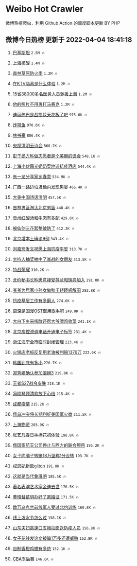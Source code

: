 # Weibo Hot Crawler 



微博热榜爬虫，利用 Github Action 的调度脚本更新 BY PHP 


## 微博今日热榜 更新于 2022-04-04 18:41:18 
1. [巴基斯坦](https://s.weibo.com/weibo?q=%23%E5%B7%B4%E5%9F%BA%E6%96%AF%E5%9D%A6%23&Refer=top) `2.5M 🔥` 

1. [上海核酸](https://s.weibo.com/weibo?q=%23%E4%B8%8A%E6%B5%B7%E6%A0%B8%E9%85%B8%23&Refer=top) `1.4M 🔥` 

1. [森林草原防火季](https://s.weibo.com/weibo?q=%23%E6%A3%AE%E6%9E%97%E8%8D%89%E5%8E%9F%E9%98%B2%E7%81%AB%E5%AD%A3%23&Refer=top) `1.2M 🔥` 

1. [在KTV隔离是什么体验](https://s.weibo.com/weibo?q=%23%E5%9C%A8KTV%E9%9A%94%E7%A6%BB%E6%98%AF%E4%BB%80%E4%B9%88%E4%BD%93%E9%AA%8C%23&Refer=top) `1.2M 🔥` 

1. [15省38000多名医务人员驰援上海](https://s.weibo.com/weibo?q=%2315%E7%9C%8138000%E5%A4%9A%E5%90%8D%E5%8C%BB%E5%8A%A1%E4%BA%BA%E5%91%98%E9%A9%B0%E6%8F%B4%E4%B8%8A%E6%B5%B7%23&Refer=top) `1.2M 🔥` 

1. [他的照片不用再打马赛克](https://s.weibo.com/weibo?q=%23%E4%BB%96%E7%9A%84%E7%85%A7%E7%89%87%E4%B8%8D%E7%94%A8%E5%86%8D%E6%89%93%E9%A9%AC%E8%B5%9B%E5%85%8B%23&Refer=top) `1.2M 🔥` 

1. [迪丽热巴是战损妆天花板了吧](https://s.weibo.com/weibo?q=%23%E8%BF%AA%E4%B8%BD%E7%83%AD%E5%B7%B4%E6%98%AF%E6%88%98%E6%8D%9F%E5%A6%86%E5%A4%A9%E8%8A%B1%E6%9D%BF%E4%BA%86%E5%90%A7%23&Refer=top) `975.0K 🔥` 

1. [炸带鱼](https://s.weibo.com/weibo?q=%23%E7%82%B8%E5%B8%A6%E9%B1%BC%23&Refer=top) `970.6K 🔥` 

1. [林书豪](https://s.weibo.com/weibo?q=%E6%9E%97%E4%B9%A6%E8%B1%AA&Refer=top) `886.4K 🔥` 

1. [央视清明云诗会](https://s.weibo.com/weibo?q=%E5%A4%AE%E8%A7%86%E6%B8%85%E6%98%8E%E4%BA%91%E8%AF%97%E4%BC%9A&Refer=top) `560.7K 🔥` 

1. [彭于晏方称做志愿者是个美丽的误会](https://s.weibo.com/weibo?q=%23%E5%BD%AD%E4%BA%8E%E6%99%8F%E6%96%B9%E7%A7%B0%E5%81%9A%E5%BF%97%E6%84%BF%E8%80%85%E6%98%AF%E4%B8%AA%E7%BE%8E%E4%B8%BD%E7%9A%84%E8%AF%AF%E4%BC%9A%23&Refer=top) `548.1K 🔥` 

1. [上海小伙薅光奶奶菜地送抗疫酒店](https://s.weibo.com/weibo?q=%23%E4%B8%8A%E6%B5%B7%E5%B0%8F%E4%BC%99%E8%96%85%E5%85%89%E5%A5%B6%E5%A5%B6%E8%8F%9C%E5%9C%B0%E9%80%81%E6%8A%97%E7%96%AB%E9%85%92%E5%BA%97%23&Refer=top) `544.4K 🔥` 

1. [朱一龙分享家乡春意](https://s.weibo.com/weibo?q=%23%E6%9C%B1%E4%B8%80%E9%BE%99%E5%88%86%E4%BA%AB%E5%AE%B6%E4%B9%A1%E6%98%A5%E6%84%8F%23&Refer=top) `534.9K 🔥` 

1. [广西一路边垃圾桶内发现男婴](https://s.weibo.com/weibo?q=%23%E5%B9%BF%E8%A5%BF%E4%B8%80%E8%B7%AF%E8%BE%B9%E5%9E%83%E5%9C%BE%E6%A1%B6%E5%86%85%E5%8F%91%E7%8E%B0%E7%94%B7%E5%A9%B4%23&Refer=top) `466.4K 🔥` 

1. [大美中国诗话清明](https://s.weibo.com/weibo?q=%23%E5%A4%A7%E7%BE%8E%E4%B8%AD%E5%9B%BD%E8%AF%97%E8%AF%9D%E6%B8%85%E6%98%8E%23&Refer=top) `457.5K 🔥` 

1. [吉林男篮淘汰北京男篮](https://s.weibo.com/weibo?q=%23%E5%90%89%E6%9E%97%E7%94%B7%E7%AF%AE%E6%B7%98%E6%B1%B0%E5%8C%97%E4%BA%AC%E7%94%B7%E7%AF%AE%23&Refer=top) `448.4K 🔥` 

1. [贵州红酸汤和牛肉有多配](https://s.weibo.com/weibo?q=%23%E8%B4%B5%E5%B7%9E%E7%BA%A2%E9%85%B8%E6%B1%A4%E5%92%8C%E7%89%9B%E8%82%89%E6%9C%89%E5%A4%9A%E9%85%8D%23&Refer=top) `429.8K 🔥` 

1. [被仙剑三花絮整破防了](https://s.weibo.com/weibo?q=%23%E8%A2%AB%E4%BB%99%E5%89%91%E4%B8%89%E8%8A%B1%E7%B5%AE%E6%95%B4%E7%A0%B4%E9%98%B2%E4%BA%86%23&Refer=top) `412.3K 🔥` 

1. [北京增本土确诊9例](https://s.weibo.com/weibo?q=%23%E5%8C%97%E4%BA%AC%E5%A2%9E%E6%9C%AC%E5%9C%9F%E7%A1%AE%E8%AF%8A9%E4%BE%8B%23&Refer=top) `343.4K 🔥` 

1. [刘嘉玲发文祝愿上海抗疫平安](https://s.weibo.com/weibo?q=%23%E5%88%98%E5%98%89%E7%8E%B2%E5%8F%91%E6%96%87%E7%A5%9D%E6%84%BF%E4%B8%8A%E6%B5%B7%E6%8A%97%E7%96%AB%E5%B9%B3%E5%AE%89%23&Refer=top) `313.7K 🔥` 

1. [主持人抽奖抽中了肖战的女朋友](https://s.weibo.com/weibo?q=%23%E4%B8%BB%E6%8C%81%E4%BA%BA%E6%8A%BD%E5%A5%96%E6%8A%BD%E4%B8%AD%E4%BA%86%E8%82%96%E6%88%98%E7%9A%84%E5%A5%B3%E6%9C%8B%E5%8F%8B%23&Refer=top) `313.5K 🔥` 

1. [特战荣耀](https://s.weibo.com/weibo?q=%23%E7%89%B9%E6%88%98%E8%8D%A3%E8%80%80%23&Refer=top) `310.2K 🔥` 

1. [北约秘书长称愿意接受芬兰和瑞典加入](https://s.weibo.com/weibo?q=%23%E5%8C%97%E7%BA%A6%E7%A7%98%E4%B9%A6%E9%95%BF%E7%A7%B0%E6%84%BF%E6%84%8F%E6%8E%A5%E5%8F%97%E8%8A%AC%E5%85%B0%E5%92%8C%E7%91%9E%E5%85%B8%E5%8A%A0%E5%85%A5%23&Refer=top) `291.0K 🔥` 

1. [爷爷为居家小孙女做秋千跷跷板解闷](https://s.weibo.com/weibo?q=%23%E7%88%B7%E7%88%B7%E4%B8%BA%E5%B1%85%E5%AE%B6%E5%B0%8F%E5%AD%99%E5%A5%B3%E5%81%9A%E7%A7%8B%E5%8D%83%E8%B7%B7%E8%B7%B7%E6%9D%BF%E8%A7%A3%E9%97%B7%23&Refer=top) `282.8K 🔥` 

1. [抗疫基层工作有多磨人](https://s.weibo.com/weibo?q=%23%E6%8A%97%E7%96%AB%E5%9F%BA%E5%B1%82%E5%B7%A5%E4%BD%9C%E6%9C%89%E5%A4%9A%E7%A3%A8%E4%BA%BA%23&Refer=top) `274.6K 🔥` 

1. [周深是国漫OST御用歌手吧](https://s.weibo.com/weibo?q=%23%E5%91%A8%E6%B7%B1%E6%98%AF%E5%9B%BD%E6%BC%ABOST%E5%BE%A1%E7%94%A8%E6%AD%8C%E6%89%8B%E5%90%A7%23&Refer=top) `249.0K 🔥` 

1. [大白下乡采核酸还帮大爷喂鸡收菜](https://s.weibo.com/weibo?q=%23%E5%A4%A7%E7%99%BD%E4%B8%8B%E4%B9%A1%E9%87%87%E6%A0%B8%E9%85%B8%E8%BF%98%E5%B8%AE%E5%A4%A7%E7%88%B7%E5%96%82%E9%B8%A1%E6%94%B6%E8%8F%9C%23&Refer=top) `241.1K 🔥` 

1. [北京疾控流调电话开通电子标签](https://s.weibo.com/weibo?q=%23%E5%8C%97%E4%BA%AC%E7%96%BE%E6%8E%A7%E6%B5%81%E8%B0%83%E7%94%B5%E8%AF%9D%E5%BC%80%E9%80%9A%E7%94%B5%E5%AD%90%E6%A0%87%E7%AD%BE%23&Refer=top) `231.4K 🔥` 

1. [浙江海宁全市临时封闭管理](https://s.weibo.com/weibo?q=%23%E6%B5%99%E6%B1%9F%E6%B5%B7%E5%AE%81%E5%85%A8%E5%B8%82%E4%B8%B4%E6%97%B6%E5%B0%81%E9%97%AD%E7%AE%A1%E7%90%86%23&Refer=top) `223.4K 🔥` 

1. [火锅店老板反复用老油被判赔1376万](https://s.weibo.com/weibo?q=%23%E7%81%AB%E9%94%85%E5%BA%97%E8%80%81%E6%9D%BF%E5%8F%8D%E5%A4%8D%E7%94%A8%E8%80%81%E6%B2%B9%E8%A2%AB%E5%88%A4%E8%B5%941376%E4%B8%87%23&Refer=top) `222.0K 🔥` 

1. [韩国到底有多小](https://s.weibo.com/weibo?q=%23%E9%9F%A9%E5%9B%BD%E5%88%B0%E5%BA%95%E6%9C%89%E5%A4%9A%E5%B0%8F%23&Refer=top) `220.7K 🔥` 

1. [郑秀妍确认参加浪姐3](https://s.weibo.com/weibo?q=%23%E9%83%91%E7%A7%80%E5%A6%8D%E7%A1%AE%E8%AE%A4%E5%8F%82%E5%8A%A0%E6%B5%AA%E5%A7%903%23&Refer=top) `219.8K 🔥` 

1. [王者S27战令皮肤](https://s.weibo.com/weibo?q=%23%E7%8E%8B%E8%80%85S27%E6%88%98%E4%BB%A4%E7%9A%AE%E8%82%A4%23&Refer=top) `218.1K 🔥` 

1. [冯晓琴顾清俞放下心结](https://s.weibo.com/weibo?q=%23%E5%86%AF%E6%99%93%E7%90%B4%E9%A1%BE%E6%B8%85%E4%BF%9E%E6%94%BE%E4%B8%8B%E5%BF%83%E7%BB%93%23&Refer=top) `215.4K 🔥` 

1. [成都疫情](https://s.weibo.com/weibo?q=%23%E6%88%90%E9%83%BD%E7%96%AB%E6%83%85%23&Refer=top) `215.2K 🔥` 

1. [俄乌冲突将长期利好美国军火商](https://s.weibo.com/weibo?q=%23%E4%BF%84%E4%B9%8C%E5%86%B2%E7%AA%81%E5%B0%86%E9%95%BF%E6%9C%9F%E5%88%A9%E5%A5%BD%E7%BE%8E%E5%9B%BD%E5%86%9B%E7%81%AB%E5%95%86%23&Refer=top) `211.5K 🔥` 

1. [上海物资](https://s.weibo.com/weibo?q=%23%E4%B8%8A%E6%B5%B7%E7%89%A9%E8%B5%84%23&Refer=top) `203.0K 🔥` 

1. [张艺凡春日手捧花初体验](https://s.weibo.com/weibo?q=%E5%BC%A0%E8%89%BA%E5%87%A1%E6%98%A5%E6%97%A5%E6%89%8B%E6%8D%A7%E8%8A%B1%E5%88%9D%E4%BD%93%E9%AA%8C&Refer=top) `198.8K 🔥` 

1. [俄国家航天公司停止与西方的联合项目](https://s.weibo.com/weibo?q=%23%E4%BF%84%E5%9B%BD%E5%AE%B6%E8%88%AA%E5%A4%A9%E5%85%AC%E5%8F%B8%E5%81%9C%E6%AD%A2%E4%B8%8E%E8%A5%BF%E6%96%B9%E7%9A%84%E8%81%94%E5%90%88%E9%A1%B9%E7%9B%AE%23&Refer=top) `195.2K 🔥` 

1. [女子向骗子转账18万坚称1分没转](https://s.weibo.com/weibo?q=%23%E5%A5%B3%E5%AD%90%E5%90%91%E9%AA%97%E5%AD%90%E8%BD%AC%E8%B4%A618%E4%B8%87%E5%9D%9A%E7%A7%B01%E5%88%86%E6%B2%A1%E8%BD%AC%23&Refer=top) `193.7K 🔥` 

1. [权恩妃新歌glitch](https://s.weibo.com/weibo?q=%23%E6%9D%83%E6%81%A9%E5%A6%83%E6%96%B0%E6%AD%8Cglitch%23&Refer=top) `191.8K 🔥` 

1. [这就是当代鲁班吧](https://s.weibo.com/weibo?q=%23%E8%BF%99%E5%B0%B1%E6%98%AF%E5%BD%93%E4%BB%A3%E9%B2%81%E7%8F%AD%E5%90%A7%23&Refer=top) `185.5K 🔥` 

1. [著名表演艺术家金迪去世](https://s.weibo.com/weibo?q=%23%E8%91%97%E5%90%8D%E8%A1%A8%E6%BC%94%E8%89%BA%E6%9C%AF%E5%AE%B6%E9%87%91%E8%BF%AA%E5%8E%BB%E4%B8%96%23&Refer=top) `176.5K 🔥` 

1. [董晴替葛玥办好了离婚证](https://s.weibo.com/weibo?q=%23%E8%91%A3%E6%99%B4%E6%9B%BF%E8%91%9B%E7%8E%A5%E5%8A%9E%E5%A5%BD%E4%BA%86%E7%A6%BB%E5%A9%9A%E8%AF%81%23&Refer=top) `171.5K 🔥` 

1. [数万乌克兰前线军人受过北约训练](https://s.weibo.com/weibo?q=%23%E6%95%B0%E4%B8%87%E4%B9%8C%E5%85%8B%E5%85%B0%E5%89%8D%E7%BA%BF%E5%86%9B%E4%BA%BA%E5%8F%97%E8%BF%87%E5%8C%97%E7%BA%A6%E8%AE%AD%E7%BB%83%23&Refer=top) `160.8K 🔥` 

1. [线上泼水节怎么过](https://s.weibo.com/weibo?q=%23%E7%BA%BF%E4%B8%8A%E6%B3%BC%E6%B0%B4%E8%8A%82%E6%80%8E%E4%B9%88%E8%BF%87%23&Refer=top) `158.1K 🔥` 

1. [山东夫妇高速口支摊拉面送防疫人员](https://s.weibo.com/weibo?q=%23%E5%B1%B1%E4%B8%9C%E5%A4%AB%E5%A6%87%E9%AB%98%E9%80%9F%E5%8F%A3%E6%94%AF%E6%91%8A%E6%8B%89%E9%9D%A2%E9%80%81%E9%98%B2%E7%96%AB%E4%BA%BA%E5%91%98%23&Refer=top) `156.8K 🔥` 

1. [女子花钱发论文被骗1万多还遭威胁](https://s.weibo.com/weibo?q=%23%E5%A5%B3%E5%AD%90%E8%8A%B1%E9%92%B1%E5%8F%91%E8%AE%BA%E6%96%87%E8%A2%AB%E9%AA%971%E4%B8%87%E5%A4%9A%E8%BF%98%E9%81%AD%E5%A8%81%E8%83%81%23&Refer=top) `152.8K 🔥` 

1. [自制香橙鸡翅有多绝](https://s.weibo.com/weibo?q=%23%E8%87%AA%E5%88%B6%E9%A6%99%E6%A9%99%E9%B8%A1%E7%BF%85%E6%9C%89%E5%A4%9A%E7%BB%9D%23&Refer=top) `152.1K 🔥` 

1. [CBA季后赛](https://s.weibo.com/weibo?q=%23CBA%E5%AD%A3%E5%90%8E%E8%B5%9B%23&Refer=top) `146.6K 🔥` 

